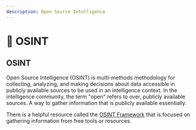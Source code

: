 ```yaml
---
description: Open Source Intelligence
---
```


# 🔎 OSINT

## OSINT

Open Source Intelligence (OSINT) is multi-methods methodology for collecting, analyzing, and making decisions about data accessible in publicly available sources to be used in an intelligence context. In the intelligence community, the term "open" refers to over, publicly available sources. A way to gather information that is publicly available essentially.

There is a helpful resource called the [OSINT Framework](https://osintframework.com/) that is focused on gathering information from free tools or resources.
